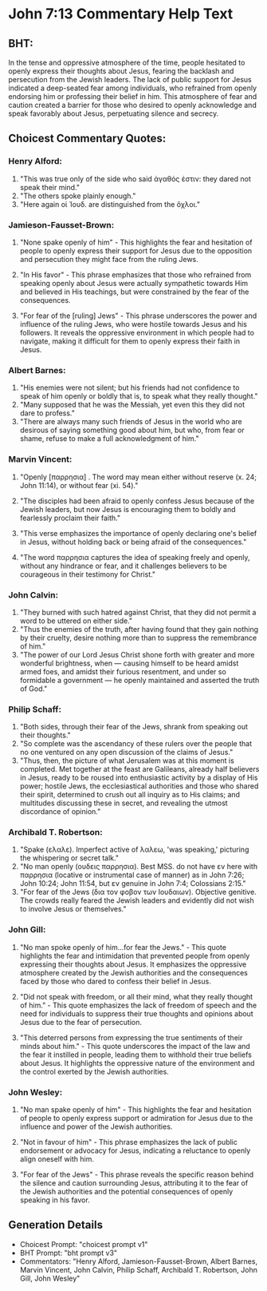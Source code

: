 # John 7:13 Commentary Help Text

## BHT:
In the tense and oppressive atmosphere of the time, people hesitated to openly express their thoughts about Jesus, fearing the backlash and persecution from the Jewish leaders. The lack of public support for Jesus indicated a deep-seated fear among individuals, who refrained from openly endorsing him or professing their belief in him. This atmosphere of fear and caution created a barrier for those who desired to openly acknowledge and speak favorably about Jesus, perpetuating silence and secrecy.

## Choicest Commentary Quotes:
### Henry Alford:
1. "This was true only of the side who said ἀγαθός ἐστιν: they dared not speak their mind."
2. "The others spoke plainly enough."
3. "Here again οἱ Ἰουδ. are distinguished from the ὄχλοι."

### Jamieson-Fausset-Brown:
1. "None spake openly of him" - This highlights the fear and hesitation of people to openly express their support for Jesus due to the opposition and persecution they might face from the ruling Jews.

2. "In His favor" - This phrase emphasizes that those who refrained from speaking openly about Jesus were actually sympathetic towards Him and believed in His teachings, but were constrained by the fear of the consequences.

3. "For fear of the [ruling] Jews" - This phrase underscores the power and influence of the ruling Jews, who were hostile towards Jesus and his followers. It reveals the oppressive environment in which people had to navigate, making it difficult for them to openly express their faith in Jesus.

### Albert Barnes:
1. "His enemies were not silent; but his friends had not confidence to speak of him openly or boldly that is, to speak what they really thought."
2. "Many supposed that he was the Messiah, yet even this they did not dare to profess."
3. "There are always many such friends of Jesus in the world who are desirous of saying something good about him, but who, from fear or shame, refuse to make a full acknowledgment of him."

### Marvin Vincent:
1. "Openly [παρρησια] . The word may mean either without reserve (x. 24; John 11:14), or without fear (xi. 54)."

2. "The disciples had been afraid to openly confess Jesus because of the Jewish leaders, but now Jesus is encouraging them to boldly and fearlessly proclaim their faith."

3. "This verse emphasizes the importance of openly declaring one's belief in Jesus, without holding back or being afraid of the consequences."

4. "The word παρρησια captures the idea of speaking freely and openly, without any hindrance or fear, and it challenges believers to be courageous in their testimony for Christ."

### John Calvin:
1. "They burned with such hatred against Christ, that they did not permit a word to be uttered on either side."
2. "Thus the enemies of the truth, after having found that they gain nothing by their cruelty, desire nothing more than to suppress the remembrance of him."
3. "The power of our Lord Jesus Christ shone forth with greater and more wonderful brightness, when — causing himself to be heard amidst armed foes, and amidst their furious resentment, and under so formidable a government — he openly maintained and asserted the truth of God."

### Philip Schaff:
1. "Both sides, through their fear of the Jews, shrank from speaking out their thoughts."
2. "So complete was the ascendancy of these rulers over the people that no one ventured on any open discussion of the claims of Jesus."
3. "Thus, then, the picture of what Jerusalem was at this moment is completed. Met together at the feast are Galileans, already half believers in Jesus, ready to be roused into enthusiastic activity by a display of His power; hostile Jews, the ecclesiastical authorities and those who shared their spirit, determined to crush out all inquiry as to His claims; and multitudes discussing these in secret, and revealing the utmost discordance of opinion."

### Archibald T. Robertson:
1. "Spake (ελαλε). Imperfect active of λαλεω, 'was speaking,' picturing the whispering or secret talk."
2. "No man openly (ουδεις παρρησια). Best MSS. do not have εν here with παρρησια (locative or instrumental case of manner) as in John 7:26; John 10:24; John 11:54, but εν genuine in John 7:4; Colossians 2:15."
3. "For fear of the Jews (δια τον φοβον των Ιουδαιων). Objective genitive. The crowds really feared the Jewish leaders and evidently did not wish to involve Jesus or themselves."

### John Gill:
1. "No man spoke openly of him...for fear the Jews." - This quote highlights the fear and intimidation that prevented people from openly expressing their thoughts about Jesus. It emphasizes the oppressive atmosphere created by the Jewish authorities and the consequences faced by those who dared to confess their belief in Jesus.

2. "Did not speak with freedom, or all their mind, what they really thought of him." - This quote emphasizes the lack of freedom of speech and the need for individuals to suppress their true thoughts and opinions about Jesus due to the fear of persecution.

3. "This deterred persons from expressing the true sentiments of their minds about him." - This quote underscores the impact of the law and the fear it instilled in people, leading them to withhold their true beliefs about Jesus. It highlights the oppressive nature of the environment and the control exerted by the Jewish authorities.

### John Wesley:
1. "No man spake openly of him" - This highlights the fear and hesitation of people to openly express support or admiration for Jesus due to the influence and power of the Jewish authorities.

2. "Not in favour of him" - This phrase emphasizes the lack of public endorsement or advocacy for Jesus, indicating a reluctance to openly align oneself with him.

3. "For fear of the Jews" - This phrase reveals the specific reason behind the silence and caution surrounding Jesus, attributing it to the fear of the Jewish authorities and the potential consequences of openly speaking in his favor.


## Generation Details
- Choicest Prompt: "choicest prompt v1"
- BHT Prompt: "bht prompt v3"
- Commentators: "Henry Alford, Jamieson-Fausset-Brown, Albert Barnes, Marvin Vincent, John Calvin, Philip Schaff, Archibald T. Robertson, John Gill, John Wesley"

